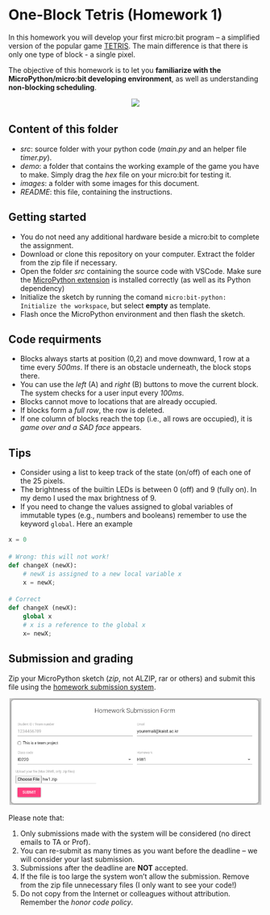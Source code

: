 # One-Block Tetris (Homework 1)

In this homework you will develop your first micro:bit program &ndash; a simplified version of the popular game [TETRIS](https://en.wikipedia.org/wiki/Tetris). The main difference is that there is only one type of block - a single pixel.

The objective of this homework is to let you **familiarize with the MicroPython/micro:bit developing environment**, as well as understanding **non-blocking scheduling**.

<p align="center">
<img src="images/tetris.gif" width="500" />
</p>

## Content of this folder

- _src_: source folder with your python code (_main.py_ and an helper file _timer.py_).
- _demo_: a folder that contains the working example of the game you have to make. Simply drag the _hex_ file on your micro:bit for testing it.
- _images_: a folder with some images for this document.
- _README_: this file, containing the instructions.

## Getting started

- You do not need any additional hardware beside a micro:bit to complete the assignment.
- Download or clone this repository on your computer. Extract the folder from the zip file if necessary.
- Open the folder _src_ containing the source code with VSCode. Make sure the [MicroPython extension](https://marketplace.visualstudio.com/items?itemName=MAKinteract.micro-bit-python) is installed correctly (as well as its Python dependency)
- Initialize the sketch by running the comand `micro:bit-python: Initialize the workspace`, but select **empty** as template.
- Flash once the MicroPython environment and then flash the sketch.

## Code requirments

- Blocks always starts at position (0,2) and move downward, 1 row at a time every _500ms_. If there is an obstacle underneath, the block stops there.
- You can use the _left_ (A) and _right_ (B) buttons to move the current block. The system checks for a user input every _100ms_.
- Blocks cannot move to locations that are already occupied.
- If blocks form a _full row_, the row is deleted.
- If one column of blocks reach the top (i.e., all rows are occupied), it is _game over and a SAD face_ appears.

## Tips

- Consider using a list to keep track of the state (on/off) of each one of the 25 pixels.
- The brightness of the builtin LEDs is between 0 (off) and 9 (fully on). In my demo I used the max brightness of 9.
- If you need to change the values assigned to global variables of immutable types (e.g., numbers and booleans) remember to use the keyword `global`. Here an example

```python
x = 0

# Wrong: this will not work!
def changeX (newX):
    # newX is assigned to a new local variable x
    x = newX;

# Correct
def changeX (newX):
    global x
    # x is a reference to the global x
    x= newX;
```

## Submission and grading

Zip your MicroPython sketch (_zip_, not ALZIP, rar or others) and submit this file using the [homework submission system](homework.prototyping.id).

<p align="center">
<img src="images/hwsystem.png" width="500" />
</p>

Please note that:

1. Only submissions made with the system will be considered (no direct emails to TA or Prof).
2. You can re-submit as many times as you want before the deadline &ndash; we will consider your last submission.
3. Submissions after the deadline are **NOT** accepted.
4. If the file is too large the system won’t allow the submission. Remove from the zip file unnecessary files (I only want to see your code!)
5. Do not copy from the Internet or colleagues without attribution. Remember the _honor code policy_.
